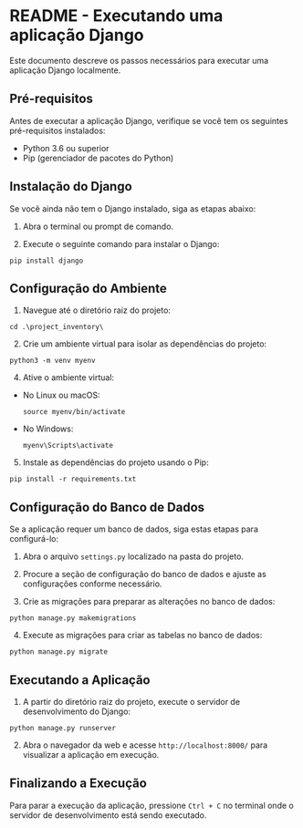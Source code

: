 # README - Executando uma aplicação Django

Este documento descreve os passos necessários para executar uma aplicação Django localmente.

## Pré-requisitos

Antes de executar a aplicação Django, verifique se você tem os seguintes pré-requisitos instalados:

- Python 3.6 ou superior
- Pip (gerenciador de pacotes do Python)

## Instalação do Django

Se você ainda não tem o Django instalado, siga as etapas abaixo:

1. Abra o terminal ou prompt de comando.

2. Execute o seguinte comando para instalar o Django:

```
pip install django
```

## Configuração do Ambiente

1. Navegue até o diretório raiz do projeto:

```
cd .\project_inventory\
```

2. Crie um ambiente virtual para isolar as dependências do projeto:

```
python3 -m venv myenv
```

4. Ative o ambiente virtual:
- No Linux ou macOS:
  ```
  source myenv/bin/activate
  ```
- No Windows:
  ```
  myenv\Scripts\activate
  ```

5. Instale as dependências do projeto usando o Pip:

```
pip install -r requirements.txt
```

## Configuração do Banco de Dados

Se a aplicação requer um banco de dados, siga estas etapas para configurá-lo:

1. Abra o arquivo `settings.py` localizado na pasta do projeto.

2. Procure a seção de configuração do banco de dados e ajuste as configurações conforme necessário.

3. Crie as migrações para preparar as alterações no banco de dados:

```
python manage.py makemigrations
```

4. Execute as migrações para criar as tabelas no banco de dados:

```
python manage.py migrate
```

## Executando a Aplicação

1. A partir do diretório raiz do projeto, execute o servidor de desenvolvimento do Django:

```
python manage.py runserver
```

2. Abra o navegador da web e acesse `http://localhost:8000/` para visualizar a aplicação em execução.

## Finalizando a Execução

Para parar a execução da aplicação, pressione `Ctrl + C` no terminal onde o servidor de desenvolvimento está sendo executado.

